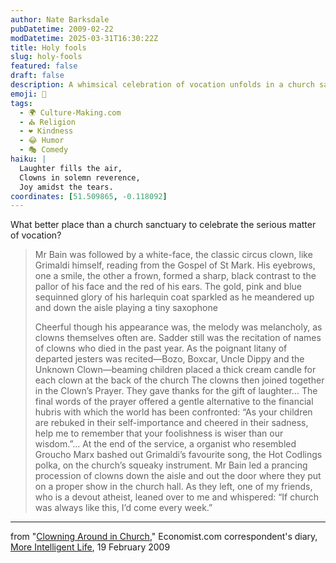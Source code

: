 ```yaml
---
author: Nate Barksdale
pubDatetime: 2009-02-22
modDatetime: 2025-03-31T16:30:22Z
title: Holy fools
slug: holy-fools
featured: false
draft: false
description: A whimsical celebration of vocation unfolds in a church sanctuary, where clowns honor the laughter and legacy of their craft.
emoji: 🤡
tags:
  - 🌍 Culture-Making.com
  - ⛪ Religion
  - ❤️ Kindness
  - 😂 Humor
  - 🎭 Comedy
haiku: |
  Laughter fills the air,  
  Clowns in solemn reverence,  
  Joy amidst the tears.
coordinates: [51.509865, -0.118092]
---
```


What better place than a church sanctuary to celebrate the serious matter of vocation?

> Mr Bain was followed by a white-face, the classic circus clown, like Grimaldi himself, reading from the Gospel of St Mark. His eyebrows, one a smile, the other a frown, formed a sharp, black contrast to the pallor of his face and the red of his ears. The gold, pink and blue sequinned glory of his harlequin coat sparkled as he meandered up and down the aisle playing a tiny saxophone
>
> Cheerful though his appearance was, the melody was melancholy, as clowns themselves often are. Sadder still was the recitation of names of clowns who died in the past year. As the poignant litany of departed jesters was recited—Bozo, Boxcar, Uncle Dippy and the Unknown Clown—beaming children placed a thick cream candle for each clown at the back of the church
> The clowns then joined together in the Clown’s Prayer. They gave thanks for the gift of laughter… The final words of the prayer offered a gentle alternative to the financial hubris with which the world has been confronted: “As your children are rebuked in their self-importance and cheered in their sadness, help me to remember that your foolishness is wiser than our wisdom.”…
> At the end of the service, a organist who resembled Groucho Marx bashed out Grimaldi’s favourite song, the Hot Codlings polka, on the church’s squeaky instrument. Mr Bain led a prancing procession of clowns down the aisle and out the door where they put on a proper show in the church hall. As they left, one of my friends, who is a devout atheist, leaned over to me and whispered: “If church was always like this, I’d come every week.”

---

from "[Clowning Around in Church](http://web.archive.org/web/20120419162608/http://moreintelligentlife.com/story/clowns-jesus)," Economist.com correspondent's diary, [More Intelligent Life](http://web.archive.org/web/20120419162608/http://moreintelligentlife.com/story/clowns-jesus), 19 February 2009
